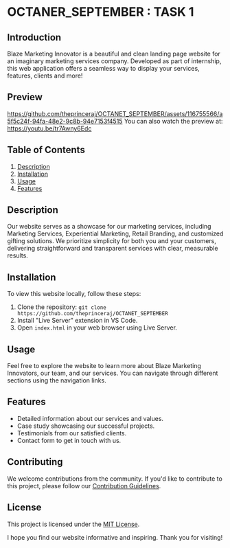 # OCTANER_SEPTEMBER : TASK 1

## Introduction
Blaze Marketing Innovator is a beautiful and clean landing page website for an imaginary marketing services company. Developed as part of internship, this web application offers a seamless way to display your services, features, clients and more!

## Preview
https://github.com/theprinceraj/OCTANET_SEPTEMBER/assets/116755566/a5f5c24f-94fa-48e2-9c8b-94e7153f4515
You can also watch the preview at: https://youtu.be/tr7Awny6Edc

## Table of Contents
1. [Description](#description)
2. [Installation](#installation)
3. [Usage](#usage)
4. [Features](#features)

## Description
Our website serves as a showcase for our marketing services, including Marketing Services, Experiential Marketing, Retail Branding, and customized gifting solutions. We prioritize simplicity for both you and your customers, delivering straightforward and transparent services with clear, measurable results.

## Installation
To view this website locally, follow these steps:
1. Clone the repository: `git clone https://github.com/theprinceraj/OCTANET_SEPTEMBER`
2. Install "Live Server" extension in VS Code.
3. Open `index.html` in your web browser using Live Server.

## Usage
Feel free to explore the website to learn more about Blaze Marketing Innovators, our team, and our services. You can navigate through different sections using the navigation links.

## Features
- Detailed information about our services and values.
- Case study showcasing our successful projects.
- Testimonials from our satisfied clients.
- Contact form to get in touch with us.

## Contributing
We welcome contributions from the community. If you'd like to contribute to this project, please follow our [Contribution Guidelines](CONTRIBUTING.md).

## License
This project is licensed under the [MIT License](LICENSE).

I hope you find our website informative and inspiring. Thank you for visiting!
